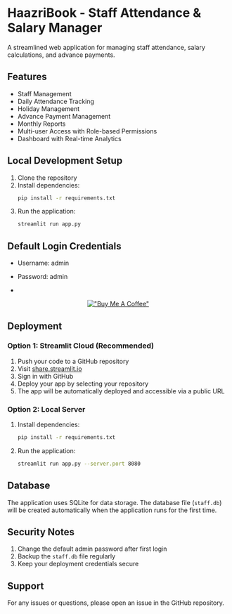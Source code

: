 # HaazriBook - Staff Attendance & Salary Manager

A streamlined web application for managing staff attendance, salary calculations, and advance payments.

## Features

- Staff Management
- Daily Attendance Tracking
- Holiday Management
- Advance Payment Management
- Monthly Reports
- Multi-user Access with Role-based Permissions
- Dashboard with Real-time Analytics

## Local Development Setup

1. Clone the repository
2. Install dependencies:
   ```bash
   pip install -r requirements.txt
   ```
3. Run the application:
   ```bash
   streamlit run app.py
   ```

## Default Login Credentials

- Username: admin
- Password: admin

- 
<div align="center">
   
[!["Buy Me A Coffee"](https://www.buymeacoffee.com/assets/img/custom_images/orange_img.png)](buymeacoffee.com/KRISHAGRAWAL)

</div>


## Deployment

### Option 1: Streamlit Cloud (Recommended)

1. Push your code to a GitHub repository
2. Visit [share.streamlit.io](https://share.streamlit.io)
3. Sign in with GitHub
4. Deploy your app by selecting your repository
5. The app will be automatically deployed and accessible via a public URL

### Option 2: Local Server

1. Install dependencies:
   ```bash
   pip install -r requirements.txt
   ```
2. Run the application:
   ```bash
   streamlit run app.py --server.port 8080
   ```

## Database

The application uses SQLite for data storage. The database file (`staff.db`) will be created automatically when the application runs for the first time.

## Security Notes

1. Change the default admin password after first login
2. Backup the `staff.db` file regularly
3. Keep your deployment credentials secure

## Support

For any issues or questions, please open an issue in the GitHub repository. 
